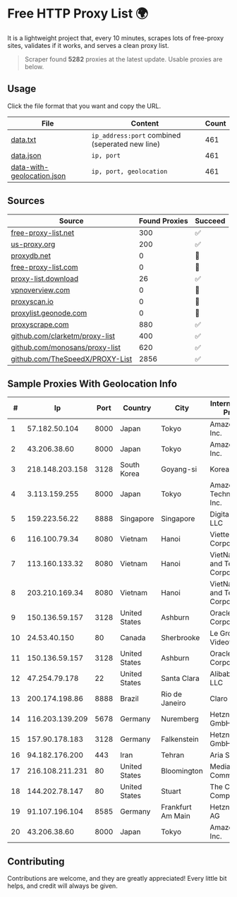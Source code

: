 
# Free HTTP Proxy List 🌍

It is a lightweight project that, every 10 minutes, scrapes lots of free-proxy sites, validates if it works, and serves a clean proxy list.


> Scraper found **5282** proxies at the latest update. Usable proxies are below.

## Usage

Click the file format that you want and copy the URL.


|File|Content|Count|
|----|-------|-----|
|[data.txt](https://raw.githubusercontent.com/themiralay/Proxy-List-World/master/data.txt)|`ip_address:port` combined (seperated new line)|461|
|[data.json](https://raw.githubusercontent.com/themiralay/Proxy-List-World/master/data.json)|`ip, port`|461|
|[data-with-geolocation.json](https://raw.githubusercontent.com/themiralay/Proxy-List-World/master/data-with-geolocation.json)|`ip, port, geolocation`|461|

## Sources

|Source|Found Proxies|Succeed|
|------|-------------|-------|
|[free-proxy-list.net](https://free-proxy-list.net)|300|✅|
|[us-proxy.org](https://www.us-proxy.org)|200|✅|
|[proxydb.net](http://proxydb.net)|0|🚫|
|[free-proxy-list.com](https://free-proxy-list.com/?page=&port=&type%5B%5D=http&type%5B%5D=https&up_time=0&search=Search)|0|🚫|
|[proxy-list.download](https://www.proxy-list.download/HTTP)|26|✅|
|[vpnoverview.com](https://vpnoverview.com/privacy/anonymous-browsing/free-proxy-servers)|0|🚫|
|[proxyscan.io](https://www.proxyscan.io)|0|🚫|
|[proxylist.geonode.com](https://proxylist.geonode.com/api/proxy-list?limit=300&page=1&sort_by=lastChecked&sort_type=desc&protocols=http,https)|0|🚫|
|[proxyscrape.com](https://api.proxyscrape.com/v2/?request=displayproxies&protocol=http&timeout=10000&country=all&ssl=all&anonymity=all)|880|✅|
|[github.com/clarketm/proxy-list](https://raw.githubusercontent.com/clarketm/proxy-list/master/proxy-list-raw.txt)|400|✅|
|[github.com/monosans/proxy-list](https://raw.githubusercontent.com/monosans/proxy-list/main/proxies/http.txt)|620|✅|
|[github.com/TheSpeedX/PROXY-List](https://raw.githubusercontent.com/TheSpeedX/PROXY-List/master/http.txt)|2856|✅|


## Sample Proxies With Geolocation Info

|#|Ip|Port|Country|City|Internet Service Provider|
|-|--|----|-------|----|-------------------------|
|1|57.182.50.104|8000|Japan|Tokyo|Amazon.com, Inc.|
|2|43.206.38.60|8000|Japan|Tokyo|Amazon.com, Inc.|
|3|218.148.203.158|3128|South Korea|Goyang-si|Korea Telecom|
|4|3.113.159.255|8000|Japan|Tokyo|Amazon Technologies Inc.|
|5|159.223.56.22|8888|Singapore|Singapore|DigitalOcean, LLC|
|6|116.100.79.34|8080|Vietnam|Hanoi|Viettel Corporation|
|7|113.160.133.32|8080|Vietnam|Hanoi|VietNam Post and Telecom Corporation|
|8|203.210.169.34|8080|Vietnam|Hanoi|VietNam Post and Telecom Corporation|
|9|150.136.59.157|3128|United States|Ashburn|Oracle Corporation|
|10|24.53.40.150|80|Canada|Sherbrooke|Le Groupe Videotron Ltee|
|11|150.136.59.157|3128|United States|Ashburn|Oracle Corporation|
|12|47.254.79.178|22|United States|Santa Clara|Alibaba.com LLC|
|13|200.174.198.86|8888|Brazil|Rio de Janeiro|Claro S.A|
|14|116.203.139.209|5678|Germany|Nuremberg|Hetzner Online GmbH|
|15|157.90.178.183|3128|Germany|Falkenstein|Hetzner Online GmbH|
|16|94.182.176.200|443|Iran|Tehran|Aria Shatel PJSC|
|17|216.108.211.231|80|United States|Bloomington|Mediacom Communications|
|18|144.202.78.147|80|United States|Stuart|The Constant Company|
|19|91.107.196.104|8585|Germany|Frankfurt Am Main|Hetzner Online AG|
|20|43.206.38.60|8000|Japan|Tokyo|Amazon.com, Inc.|



## Contributing

Contributions are welcome, and they are greatly appreciated! Every
little bit helps, and credit will always be given.

